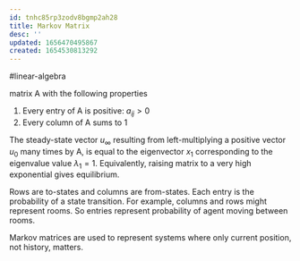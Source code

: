 ```yaml
---
id: tnhc85rp3zodv8bgmp2ah28
title: Markov Matrix
desc: ''
updated: 1656470495867
created: 1654530813292
---
```

#linear-algebra 

matrix A with the following properties
1. Every entry of A is positive: $a_{ij} > 0$
2. Every column of A sums to 1

The steady-state vector $u_{\infty}$ resulting from left-multiplying a positive vector $u_0$ many times by A, is equal to the eigenvector $x_1$ corresponding to the eigenvalue value $\lambda_1 = 1$. Equivalently, 
raising matrix to a very high exponential gives equilibrium.

Rows are to-states and columns are from-states. Each entry is the probability of a state transition. For example, columns and rows might represent rooms. So entries represent probability of agent moving between rooms.

Markov matrices are used to represent systems where only current position, not history, matters.
